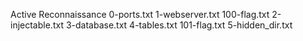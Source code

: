 Active Reconnaissance
0-ports.txt
1-webserver.txt
100-flag.txt
2-injectable.txt
3-database.txt
4-tables.txt
101-flag.txt
5-hidden_dir.txt
